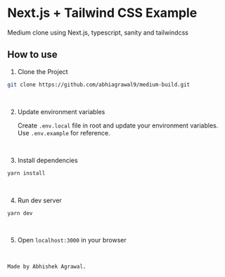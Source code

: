 # Next.js + Tailwind CSS Example

Medium clone using Next.js, typescript, sanity and tailwindcss

## How to use

1. Clone the Project

```bash
git clone https://github.com/abhiagrawal9/medium-build.git
```

<br/>

2. Update environment variables

   Create `.env.local` file in root and update your environment variables. Use `.env.example` for reference.

<br/>

3. Install dependencies

```bash
yarn install
```

<br/>

4. Run dev server

```bash
yarn dev
```

<br/>

5. Open `localhost:3000` in your browser

<br/>

`Made by Abhishek Agrawal.`
